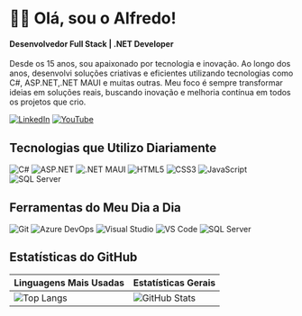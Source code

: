 # 👨‍💻 Olá, sou o Alfredo!

#### **Desenvolvedor Full Stack | .NET Developer**  
Desde os 15 anos, sou apaixonado por tecnologia e inovação. Ao longo dos anos, desenvolvi soluções criativas e eficientes utilizando tecnologias como C#, ASP.NET,.NET MAUI e muitas outras. Meu foco é sempre transformar ideias em soluções reais, buscando inovação e melhoria contínua em todos os projetos que crio.


[![LinkedIn](https://img.shields.io/badge/-LinkedIn-0077B5?style=for-the-badge&logo=linkedin&logoColor=white)](https://www.linkedin.com/in/alfredonetoo)
[![YouTube](https://img.shields.io/badge/-YouTube-FF0000?style=for-the-badge&logo=youtube&logoColor=white)](https://www.youtube.com/@alfredonetodev)


## Tecnologias que Utilizo Diariamente
<p>
  <img src="https://img.shields.io/badge/-C%23-239120?style=for-the-badge&logo=c-sharp&logoColor=white" alt="C#" />
  <img src="https://img.shields.io/badge/-ASP.NET-512BD4?style=for-the-badge&logo=dotnet&logoColor=white" alt="ASP.NET" />
  <img src="https://img.shields.io/badge/-MAUI-512BD4?style=for-the-badge&logo=dotnet&logoColor=white" alt=".NET MAUI" />
  <img src="https://img.shields.io/badge/-HTML5-E34F26?style=for-the-badge&logo=html5&logoColor=white" alt="HTML5" />
  <img src="https://img.shields.io/badge/-CSS3-1572B6?style=for-the-badge&logo=css3&logoColor=white" alt="CSS3" />
  <img src="https://img.shields.io/badge/-JavaScript-F7DF1E?style=for-the-badge&logo=javascript&logoColor=black" alt="JavaScript" />
  <img src="https://img.shields.io/badge/-SQL%20Server-CC2927?style=for-the-badge&logo=microsoft-sql-server&logoColor=white" alt="SQL Server" />
</p>

## Ferramentas do Meu Dia a Dia

<p>
  <img src="https://img.shields.io/badge/-Git-F05032?style=for-the-badge&logo=git&logoColor=white" alt="Git" />
  <img src="https://img.shields.io/badge/-Azure%20DevOps-008AD7?style=for-the-badge&logo=azuredevops&logoColor=white" alt="Azure DevOps" />
  <img src="https://img.shields.io/badge/-Visual%20Studio-5C2D91?style=for-the-badge&logo=visualstudio&logoColor=white" alt="Visual Studio" />
  <img src="https://img.shields.io/badge/-VS%20Code-007ACC?style=for-the-badge&logo=visualstudiocode&logoColor=white" alt="VS Code" />
  <img src="https://img.shields.io/badge/-SQL%20Server-CC2927?style=for-the-badge&logo=microsoft-sql-server&logoColor=white" alt="SQL Server" />
</p>


## Estatísticas do GitHub

| Linguagens Mais Usadas | Estatísticas Gerais |
|------------------------|------------------------------|
| ![Top Langs](https://github-readme-stats.vercel.app/api/top-langs/?username=AlfredoNeeto&layout=compact&theme=radical&langs_count=6) | ![GitHub Stats](https://github-readme-stats.vercel.app/api?username=AlfredoNeeto&show_icons=true&theme=radical) |






